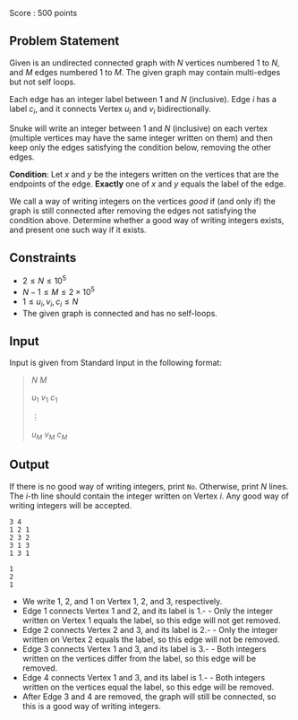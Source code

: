 Score : $500$ points

## Problem Statement

Given is an undirected connected graph with $N$ vertices numbered $1$ to $N$, and $M$ edges numbered $1$ to $M$.
The given graph may contain multi-edges but not self loops.

Each edge has an integer label between $1$ and $N$ (inclusive).
Edge $i$ has a label $c_i$, and it connects Vertex $u_i$ and $v_i$ bidirectionally.

Snuke will write an integer between $1$ and $N$ (inclusive) on each vertex (multiple vertices may have the same integer written on them) and then keep only the edges satisfying the condition below, removing the other edges.

**Condition**: Let $x$ and $y$ be the integers written on the vertices that are the endpoints of the edge. **Exactly** one of $x$ and $y$ equals the label of the edge.

We call a way of writing integers on the vertices *good* if (and only if) the graph is still connected after removing the edges not satisfying the condition above. Determine whether a good way of writing integers exists, and present one such way if it exists.

## Constraints

- $2 \leq N \leq 10^5$
- $N-1 \leq M \leq 2 \times 10^5$
- $1 \leq u_i,v_i,c_i \leq N$
- The given graph is connected and has no self-loops.

## Input

Input is given from Standard Input in the following format:

> $N$ $M$
> 
> $u_1$ $v_1$ $c_1$
> 
> $\vdots$
> 
> $u_M$ $v_M$ $c_M$

## Output

If there is no good way of writing integers, print `No`.
Otherwise, print $N$ lines. The $i$-th line should contain the integer written on Vertex $i$.
Any good way of writing integers will be accepted.

```input1
3 4
1 2 1
2 3 2
3 1 3
1 3 1
```

```output1
1
2
1
```

- We write $1$, $2$, and $1$ on Vertex $1$, $2$, and $3$, respectively.
- Edge $1$ connects Vertex $1$ and $2$, and its label is $1$.-   - Only the integer written on Vertex $1$ equals the label, so this edge will not get removed.
- Edge $2$ connects Vertex $2$ and $3$, and its label is $2$.-   - Only the integer written on Vertex $2$ equals the label, so this edge will not be removed.
- Edge $3$ connects Vertex $1$ and $3$, and its label is $3$.-   - Both integers written on the vertices differ from the label, so this edge will be removed.
- Edge $4$ connects Vertex $1$ and $3$, and its label is $1$.-   - Both integers written on the vertices equal the label, so this edge will be removed.
- After Edge $3$ and $4$ are removed, the graph will still be connected, so this is a good way of writing integers.